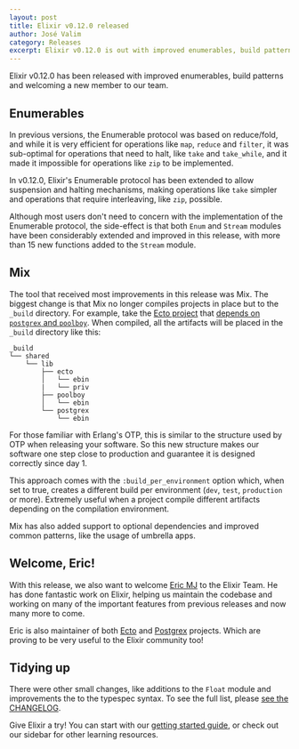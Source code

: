```yaml
---
layout: post
title: Elixir v0.12.0 released
author: José Valim
category: Releases
excerpt: Elixir v0.12.0 is out with improved enumerables, build patterns and welcoming a new member to our team
---
```


Elixir v0.12.0 has been released with improved enumerables, build patterns and welcoming a new member to our team.

## Enumerables

In previous versions, the Enumerable protocol was based on reduce/fold, and while it is very efficient for operations like `map`, `reduce` and `filter`, it was sub-optimal for operations that need to halt, like `take` and `take_while`, and it made it impossible for operations like `zip` to be implemented. 

In v0.12.0, Elixir's Enumerable protocol has been extended to allow suspension and halting mechanisms, making operations like `take` simpler and operations that require interleaving, like `zip`, possible.

Although most users don't need to concern with the implementation of the Enumerable protocol, the side-effect is that both `Enum` and `Stream` modules have been considerably extended and improved in this release, with more than 15 new functions added to the `Stream` module.

## Mix

The tool that received most improvements in this release was Mix. The biggest change is that Mix no longer compiles projects in place but to the `_build` directory. For example, take the [Ecto project](https://github.com/elixir-lang/ecto) that [depends on `postgrex` and `poolboy`](https://github.com/elixir-lang/ecto/blob/master/mix.exs#L24-L25). When compiled, all the artifacts will be placed in the `_build` directory like this:

```
_build
└── shared
    └── lib
        ├── ecto
        │   └── ebin
        |   └── priv
        ├── poolboy
        │   └── ebin
        └── postgrex
            └── ebin
```

For those familiar with Erlang's OTP, this is similar to the structure used by OTP when releasing your software. So this new structure makes our software one step close to production and guarantee it is designed correctly since day 1.

This approach comes with the `:build_per_environment` option which, when set to true, creates a different build per environment (`dev`, `test`, `production` or more). Extremely useful when a project compile different artifacts depending on the compilation environment.

Mix has also added support to optional dependencies and improved common patterns, like the usage of umbrella apps.

## Welcome, Eric!

With this release, we also want to welcome [Eric MJ](https://github.com/ericmj) to the Elixir Team. He has done fantastic work on Elixir, helping us maintain the codebase and working on many of the important features from previous releases and now many more to come.

Eric is also maintainer of both [Ecto](https://github.com/elixir-lang/ecto) and [Postgrex](https://github.com/ericmj/postgrex) projects. Which are proving to be very useful to the Elixir community too!

## Tidying up

There were other small changes, like additions to the `Float` module and improvements the to the typespec syntax. To see the full list, please [see the CHANGELOG](https://github.com/elixir-lang/elixir/blob/v0.12.0/CHANGELOG.md).

Give Elixir a try! You can start with our [getting started guide](http://elixir-lang.org/getting_started/1.html), or check out our sidebar for other learning resources.

